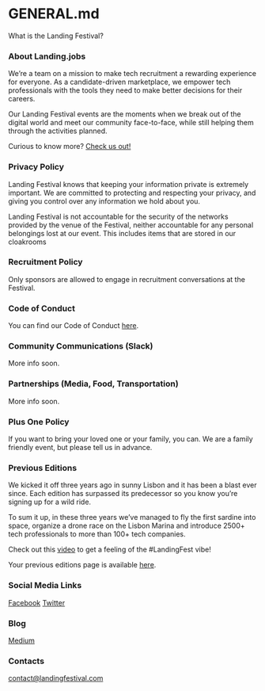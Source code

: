# GENERAL.md

What is the Landing Festival?

### About Landing.jobs

We’re a team on a mission to make tech recruitment a rewarding experience for everyone. As a candidate-driven marketplace, we empower tech professionals with the tools they need to make better decisions for their careers.

Our Landing Festival events are the moments when we break out of the digital world and meet our community face-to-face, while still helping them through the activities planned.

Curious to know more? [Check us out!](https://landing.jobs?utm_source=github&utm_medium=referral&utm_content=ticket&utm_campaign=festival)

### Privacy Policy

Landing Festival knows that keeping your information private is extremely important. We are committed to protecting and respecting your privacy, and giving you control over any information we hold about you.

Landing Festival is not accountable for the security of the networks provided by the venue of the Festival, neither accountable for any personal belongings lost at our event. This includes items that are stored in our cloakrooms 

### Recruitment Policy

Only sponsors are allowed to engage in recruitment conversations at the Festival.

### Code of Conduct

You can find our Code of Conduct [here](https://landingfestival.com/berlin/code-of-conduct).

### Community Communications (Slack)

More info soon.

### Partnerships (Media, Food, Transportation)

More info soon.

### Plus One Policy

If you want to bring your loved one or your family, you can. We are a family friendly event, but please tell us in advance.

### Previous Editions

We kicked it off three years ago in sunny Lisbon and it has been a blast ever since. Each edition has surpassed its predecessor so you know you’re signing up for a wild ride.

To sum it up, in these three years we’ve managed to fly the first sardine into space, organize a drone race on the Lisbon Marina and introduce 2500+ tech professionals to more than 100+ tech companies.

Check out this [video](https://www.youtube.com/watch?v=PD7ZFINKfUk&t=40s) to get a feeling of the #LandingFest vibe!

Your previous editions page is available [here](https://landingfestival.com/berlin/previous-editions).

### Social Media Links

[Facebook](https://www.facebook.com/LandingFestivalPage/) 
[Twitter](https://twitter.com/LandingFest)

### Blog

[Medium](https://medium.com/landingfestival)

### Contacts

contact@landingfestival.com
